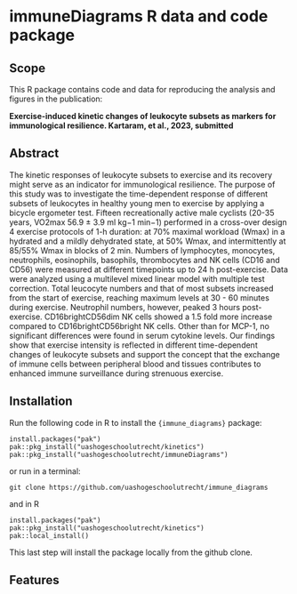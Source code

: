 # immuneDiagrams R data and code package

## Scope
This R package contains code and data for reproducing the analysis and figures in the publication:

**Exercise-induced kinetic changes of leukocyte subsets as markers for immunological resilience. Kartaram, et al., 2023, submitted**

## Abstract
The kinetic responses of leukocyte subsets to exercise and its recovery might serve as an indicator for immunological resilience. The purpose of this study was to investigate the time-dependent response of different subsets of leukocytes in healthy young men to exercise by applying a bicycle ergometer test. Fifteen recreationally active male cyclists (20-35 years, VO2max 56.9 ± 3.9 ml kg−1 min−1) performed in a cross-over design 4 exercise protocols of 1-h duration: at 70% maximal workload (Wmax) in a hydrated and a mildly dehydrated state, at 50% Wmax, and intermittently at 85/55% Wmax in blocks of 2 min. Numbers of lymphocytes, monocytes, neutrophils, eosinophils, basophils, thrombocytes and NK cells (CD16 and CD56) were measured at different timepoints up to 24 h post-exercise. Data were analyzed using a multilevel mixed linear model with multiple test correction. Total leucocyte numbers and that of most subsets increased from the start of exercise, reaching maximum levels at 30 - 60 minutes during exercise. Neutrophil numbers, however, peaked 3 hours post-exercise. CD16brightCD56dim NK cells showed a 1.5 fold more increase compared to CD16brightCD56bright NK cells. Other than for MCP-1, no significant differences were found in serum cytokine levels. Our findings show that exercise intensity is reflected in different time-dependent changes of leukocyte subsets and support the concept that the exchange of immune cells between peripheral blood and tissues  contributes to enhanced immune surveillance during strenuous exercise.

## Installation
Run the following code in R to install the `{immune_diagrams}` package:

```
install.packages("pak")
pak::pkg_install("uashogeschoolutrecht/kinetics")
pak::pkg_install("uashogeschoolutrecht/immuneDiagrams")
```

or run in a terminal:

```
git clone https://github.com/uashogeschoolutrecht/immune_diagrams
```

and in R

```
install.packages("pak")
pak::pkg_install("uashogeschoolutrecht/kinetics")
pak::local_install()
```
This last step will install the package locally from the github clone.

## Features





